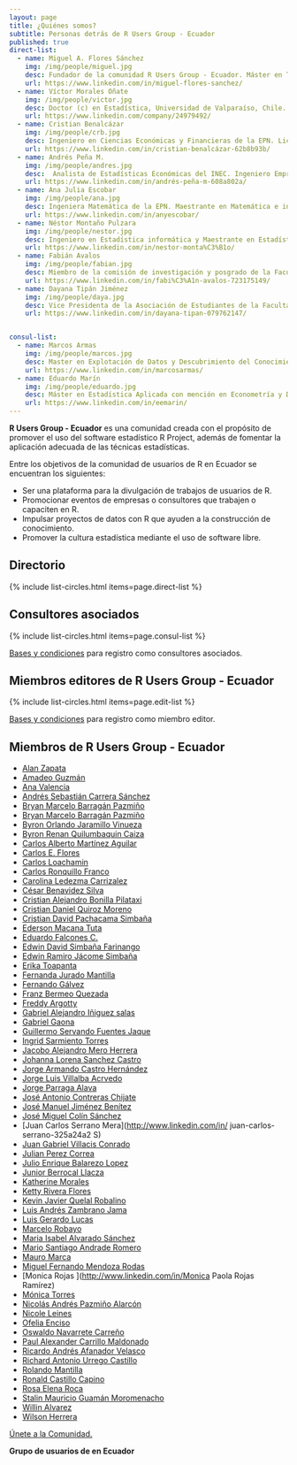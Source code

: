 ```yaml
---
layout: page
title: ¿Quiénes somos?
subtitle: Personas detrás de R Users Group - Ecuador
published: true
direct-list:
  - name: Miguel A. Flores Sánchez
    img: /img/people/miguel.jpg
    desc: Fundador de la comunidad R Users Group - Ecuador. Máster en Técnicas Estadística y Ph.D (c) Estadística e Investigación de Operaciones de la Universidad de La Coruña. Magister en Investigación Operativa con mención en Sistemas Logísticos y de Transporte de la EPN. Ingeniero en Estadística Informática de la ESPOL. Docente e Investigador del Departamento de Matemática de la EPN, Capacitador de la Sociedad Ecuatoriana de Estadística en R.
    url: https://www.linkedin.com/in/miguel-flores-sanchez/ 
  - name: Víctor Morales Oñate
    img: /img/people/victor.jpg
    desc: Doctor (c) en Estadística, Universidad de Valparaíso, Chile. Magister (c) en Filosofía, Pontificia Universidad Católica de Valparaíso. Magister en Matemáticas Aplicadas de la USFQ. Ingeniero en Ciencias Económicas y Financieras de la EPN, Consultor, analista, docente y capacitador. Experto en análisis de datos y modelamiento econométrico de datos socioeconómicos y aplicaciones de estadística multivariante, Experto en estimación de áreas pequeñas y clasificación difusa, Investigador de estadística espacio-temporal.
    url: https://www.linkedin.com/company/24979492/
  - name: Cristian Benalcázar
    img: /img/people/crb.jpg
    desc: Ingeniero en Ciencias Económicas y Financieras de la EPN. Licenciado en Economía y Gestión, Jean Monnet, Francia. Especialista en Ciencia de datos de la Universidad Johns Hopkins. Especialista en análisis de datos para la toma de decisiones, Experto en automatización de modelos estadísticos y econométricos, Experto en el desarrollo de productos estadísticos y aplicaciones de consulta, captura, control y visualización, Experto en integración de lenguajes de programación y bases de datos con R.
    url: https://www.linkedin.com/in/cristian-benalcázar-62b8b93b/
  - name: Andrés Peña M.
    img: /img/people/andres.jpg
    desc:  Analista de Estadísticas Económicas del INEC. Ingeniero Empresarial de la EPN. Especialista en estadística económica-social, parte del Grupo de Expertos Gubernamentales en Estadísticas Manufactureras de la CAN. Capacitador de la Sociedad Ecuatoriana de Estadística en R, SPSS y Stata.
    url: https://www.linkedin.com/in/andrés-peña-m-608a802a/
  - name: Ana Julia Escobar
    img: /img/people/ana.jpg
    desc: Ingeniera Matemática de la EPN. Maestrante en Matemática e interaccciones en la Universidad Paris-Saclay. Científica de datos Jr. Especialista en Investigación de Operaciones.
    url: https://www.linkedin.com/in/anyescobar/
  - name: Néstor Montaño Pulzara
    img: /img/people/nestor.jpg
    desc: Ingeniero en Estadística informática y Maestrante en Estadística con Mención en Calidad y Productividad de la ESPOL. Capacitador de la Sociedad Ecuatoriana de Estadística en R. Experto en manejo eficiente de grandes volúmenes de datos, Experto en automatización de informes, presentaciones o reportes con R, Especialista en muestreo, estadística multivariante, forecasting, algoritmos de clasificación, optimización, inteligencia de negocios y desarrollo de aplicaciones estadísticas.
    url: https://www.linkedin.com/in/nestor-monta%C3%B1o/
  - name: Fabián Avalos
    img: /img/people/fabian.jpg
    desc: Miembro de la comisión de investigación y posgrado de la Facultad de Ciencias-ESPOCH. Presidente de la Asosiación de Estudiantes en la Escuela de Física y Matemática. Administrador y Configurador de Servidores de Windows certificado por Microsoft, Estudiante de la Carrera de Ingeniería en Estadística Informática en la ESPOCH, Especialista en Control Estadístico de Calidad y Mejora de Procesos.
    url: https://www.linkedin.com/in/fabi%C3%A1n-avalos-723175149/
  - name: Dayana Tipán Jiménez
    img: /img/people/daya.jpg
    desc: Vice Presidenta de la Asociación de Estudiantes de la Facultad de Ciencias Económicas-UCE. Presidenta de la Escuela de Estadística. Presidenta del Club de Aplicación, desarrollo e investigaciones Estadísticas. Estudiante de la Carrera de Ingeniería Estadística en la UCE. Especialista en Análisis Multivariante.
    url: https://www.linkedin.com/in/dayana-tipan-079762147/


consul-list:
  - name: Marcos Armas
    img: /img/people/marcos.jpg
    desc: Master en Explotación de Datos y Descubrimiento del Conocimiento en la Universidad de Buenos Aires (UBA), Argentina. Ingeniero en Sistemas e Informática de la ESPE. Científico de datos, consultor, desarrollador de software. Experto en business intelligence, business analytics y data science. Experto en el desarrollo de soluciones de alto poder computacional, generación de modelos matemáticos, algoritmos de inteligencia artificial, transformación e imputación de datos y visualizaciones de datos multidimensionales. Experto en el manejo de grandes volúmenes de datos.
    url: https://www.linkedin.com/in/marcosarmas/
  - name: Eduardo Marín
    img: /img/people/eduardo.jpg
    desc: Máster en Estadística Aplicada con mención en Econometría y Data Mining por la Universidad Católica de Lovaina, Bélgica. Licenciado en Economía y Gestión por la Universidad Pierre Mendès France, Grenoble-Francia. Economista por la PUCE. Consultor, Científico de Datos. Especialista en procesos estocásticos multivariados, modelos bayesianos y econometría utilizando Data Science y Machine Learning. Ha participado en múltiples consultorías a nivel internacional, destacando el análisis de Índice de Economía Digital y Sociedad (DESI) para la Unión Europea.
    url: https://www.linkedin.com/in/eemarin/
---
```


<b>R Users Group - Ecuador</b> es una comunidad creada con el propósito de promover el uso del software estadístico R Project, además de fomentar la aplicación adecuada de las técnicas estadísticas.

Entre los objetivos de la comunidad de usuarios de R en Ecuador se encuentran los siguientes:

* Ser una plataforma para la divulgación de trabajos de usuarios de R.
* Promocionar eventos de empresas o consultores que trabajen o capaciten en R.
* Impulsar proyectos de datos con R que ayuden a la construcción de conocimiento.
* Promover la cultura estadística mediante el uso de software libre.

## Directorio

{% include list-circles.html items=page.direct-list %}

## Consultores asociados

{% include list-circles.html items=page.consul-list %}

[Bases y condiciones](http://rusersgroup.com/consul/) para registro como consultores asociados.

## Miembros editores de R Users Group - Ecuador

{% include list-circles.html items=page.edit-list %}

[Bases y condiciones](http://rusersgroup.com/join_editor/) para registro como miembro editor.

## Miembros de R Users Group - Ecuador

* [Alan Zapata](http://www.linkedin/in/alan-zapata-saavedra-767b8455)
* [Amadeo Guzmán](https://www.linkedin.com/in/amadeo-guzm%C3%A1n-466a8768)
* [Ana Valencia ](http://www.linkedin.com/in/ana-de-dios-valencia-posada-964881a)
* [Andrés Sebastián Carrera Sánchez](https://www.linkedin.com/in/andres-carrera-3604ba71/)
* [Bryan Marcelo Barragán Pazmiño](https://www.linkedin.com/in/bryan-barragan-a78714136/)
* [Bryan Marcelo Barragán Pazmiño](https://www.linkedin.com/in/bryan-barragan-a78714136/)
* [Byron Orlando Jaramillo Vinueza](http://linkedin.com/in/byronjaramillo)
* [Byron Renan Quilumbaquin Caiza](https://www.linkedin.com/in/byron-quilumbaquin-289522152/)
* [Carlos Alberto Martínez Aguilar](http://www.linkedin.com/in/carlos-alberto-martínez-aguilar-82293633/)
* [Carlos E. Flores](http://www.linkedin.com/in/carlosfloresvaleriano)
* [Carlos Loachamin](https://www.linkedin.com/in/carlos-loachamin-97803921/)
* [Carlos Ronquillo Franco ](https://www.linkedin.com/in/carlosronquillof)
* [Carolina Ledezma Carrizalez](https://www.linkedin.com/in/acarolinaledezmacarrizalez/)
* [César Benavidez Silva](https://www.linkedin.com/in/c%C3%A9sar-benavidez-23680424/)
* [Cristian Alejandro Bonilla Pilataxi](https://www.linkedin.com/in/cristian-bonilla-6574b1152/)
* [Cristian Daniel Quiroz Moreno](https://www.linkedin.com/in/daniel-quiroz-654b6a131/)
* [Cristian David Pachacama Simbaña](http://www.linkedin.com/in/cristian-david-pachacama)
* [Ederson Macana Tuta](https://www.linkedin.com/in/ederson-macana-tuta-8331942a)
* [Eduardo Falcones C.](https://www.linkedin.com/in/eduardo-falcones-95177049)
* [Edwin David Simbaña Farinango](http://www.linkedin.com/in/edwin-simbaña-74623485)
* [Edwin Ramiro Jácome Simbaña](http://www.linkedin.com/in/edwin-j%C3%A1come-a410518a/)
* [Erika Toapanta ](http://www.linkedin.com/in/erika-lizeth-852659a0)
* [Fernanda Jurado Mantilla](http://www.linkendin.com/in/notengo)
* [Fernando Gálvez](https://www.linkedin.com/in/fernando-gálvez-22642954)
* [Franz Bermeo Quezada](https://www.linkedin.com/in/franz-bermeo-quezada-5728701b/)
* [Freddy Argotty](https://www.linkedin.com/in/freddy-argotty-96197019/)
* [Gabriel Alejandro Iñiguez salas](https://www.linkedin.com/in/gabriel-i%C3%B1iguez-4a5953151)
* [Gabriel Gaona](http://www.linkedin.com/in/gavg712)
* [Guillermo Servando Fuentes Jaque ](http://www.linkedin.com/in/guillermo-fuentes-jaque)
* [Ingrid Sarmiento Torres](http://linkedin.com/in/ingrid-sarmiento-torres-98525536)
* [Jacobo Alejandro Mero Herrera](http://www.linkedin.com/in/jacobo-mero)
* [Johanna Lorena Sanchez Castro](https://www.linkedin.com/feed/)
* [Jorge Armando Castro Hernández](http://www.linkedin.com/in/a-castro)
* [Jorge Luis Villalba Acrvedo](http://www.linkedin.com/in/jorge-villalba-acevedo-589040135/)
* [Jorge Parraga Alava](http://linkdin.com/in/jorgeklz)
* [José Antonio Contreras Chijate](http://www.linkedin.com/in/jacchi)
* [José Manuel Jiménez Benítez](http://www.linkedin.com/in/manuel-jiménez)
* [José Miguel Colín Sánchez](http://www.linkedin.com/in/jose-miguel-colin-sanchez)
* [Juan Carlos Serrano Mera](http://www.linkedin.com/in/ juan-carlos-serrano-325a24a2 S)
* [Juan Gabriel Villacis Conrado](http://www.linkedin.com/in/jgvc1983)
* [Julian Perez Correa](https://www.linkedin.com/in/julian-correa-68677134/)
* [Julio Enrique Balarezo Lopez ](http://www.linkedin.com/in/julio-enrique-965a2828)
* [Junior Berrocal Llacza](http://www.linkedin.com/in/junior-berrocal-llacza-5a6843b3/)
* [Katherine Morales](http://linkedin.com/in/katherine-morales-7194a3108)
* [Ketty Rivera Flores](http://www.linkedin.com/in/ketty-rivera-flores)
* [Kevin Javier Quelal Robalino](https://www.linkedin.com/in/kevinquelal)
* [Luis Andrés Zambrano Jama](http://www.linkedin.com/in/andres-zambrano-397762b3/)
* [Luis Gerardo Lucas](https://www.linkedin.com/in/gerardo-lucas-08164164/)
* [Marcelo Robayo](https://www.linkedin.com/in/marcelo-alexander-robayo-55762080)
* [Maria Isabel Alvarado Sánchez](https://www.linkedin.com/feed)
* [Mario Santiago Andrade Romero](http://linkedin.com/in/mario-andrade-romero-1b8997a3)
* [Mauro Marca](http://www.linkedin.com/e/rpp/227373966/mau_romar%40hotmail%2Ecom/-4420669007122574797/?hs=true&tok=3-RrMZ38M7VTY1)
* [Miguel Fernando Mendoza Rodas](http://www.linkedin.com/in/fernando-mendoza-aa6952151)
* [Monica Rojas ](http://www.linkedin.com/in/Monica Paola Rojas Ramírez)
* [Mónica Torres ](https://www.linkedin.com/feed/)
* [Nicolás Andrés Pazmiño Alarcón](http://www.linkedin.com)
* [Nicole Leines ](https://www.linkedin.com/in/nicoleleines07)
* [Ofelia Enciso](http://www.linkedin.com/feed/https://www.linkedin.com/in/ofelia-estela-enciso-jimenez-24043210b)
* [Oswaldo Navarrete Carreño](https://www.linkedin.com/in/oswaldonavarrete)
* [Paul Alexander Carrillo Maldonado](http://www.linkedin.com/in/paul-a-carrillo-maldonado-205a9784/)
* [Ricardo Andrés Afanador Velasco](http://ricardo.afanador)
* [Richard Antonio Urrego Castillo](https://www.linkedin.com/comm/hp/?midToken=AQHS_WJ7pyydzg&trk=eml-network_updates_digest-header-1-header~seeAll&trkEmail=eml-network_updates_digest-header-1-header~seeAll-null-2486c6~j9fvon8k~j4-null-home~play~main&lipi=urn%3Ali%3Apage%3Aemail_network_updates_digest%3Bq%2FbUOrEDQiKwrZlUskXJTw%3D%3D)
* [Rolando Mantilla](https://www.linkedin.com/in/rolandomantilla)
* [Ronald Castillo Capino](https://cl.linkedin.com/in/ronald-humberto-castillo-capino-b99a5413)
* [Rosa Elena Roca](http://www.linkedin.com/in/rhttps://www.linkedin.com/in/rosa-roca-35014b86/)
* [Stalin Mauricio Guamán Moromenacho](http://www.linkedin.com/in/SGMStalin)
* [Willin Alvarez](http://www.linkedin.com/in/willingabrielalvarezirausquin)
* [Wilson Herrera ](https://www.linkedin.com/in/wilson-alberto-herrera-montaluisa/)

[Únete a la Comunidad.](http://rusersgroup.com/join_editor/)

<b>Grupo de usuarios de en Ecuador</b>
